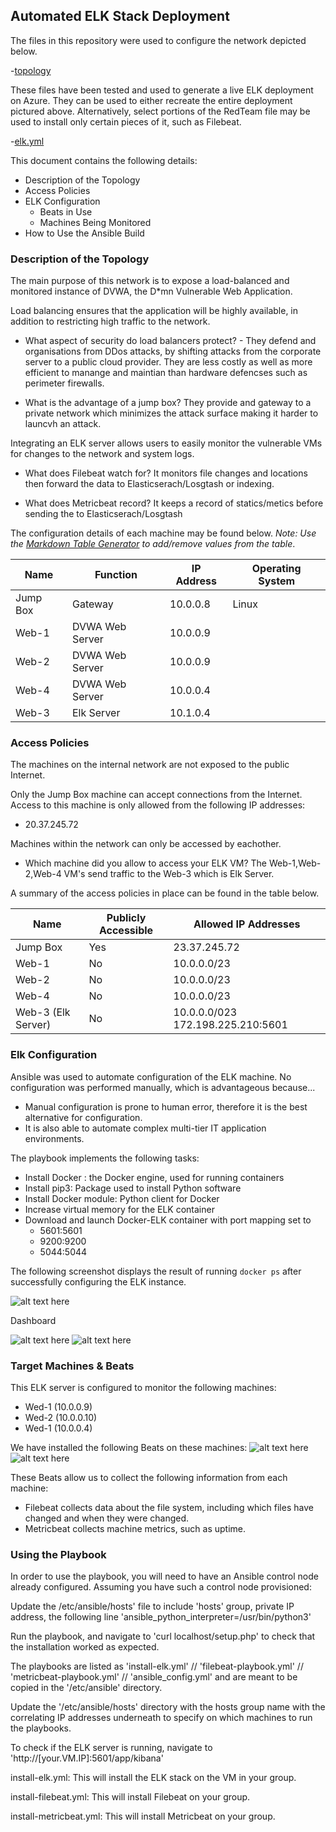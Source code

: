 ## Automated ELK Stack Deployment

The files in this repository were used to configure the network depicted below.

   -[topology](https://github.com/bbote/ELK-Stack-Project./blob/main/Diagrams/Topology.png)

These files have been tested and used to generate a live ELK deployment on Azure. They can be used to either recreate the entire deployment pictured above. Alternatively, select portions of the RedTeam file may be used to install only certain pieces of it, such as Filebeat.

  -[elk.yml](https://github.com/bbote/ELK-Stack-Project./blob/main/Ansible/elk.yml)
  

This document contains the following details:
- Description of the Topology
- Access Policies
- ELK Configuration
  - Beats in Use
  - Machines Being Monitored
- How to Use the Ansible Build


### Description of the Topology

The main purpose of this network is to expose a load-balanced and monitored instance of DVWA, the D*mn Vulnerable Web Application.

Load balancing ensures that the application will be highly available, in addition to restricting high traffic to the network.
- What aspect of security do load balancers protect? - They defend and organisations from DDos attacks, by shifting attacks from the corporate server to a public cloud provider. They are less costly as well as more efficient to manange and maintian than hardware defencses such as perimeter firewalls.

- What is the advantage of a jump box? They provide and gateway to a private network which minimizes the attack surface making it harder to launcvh an attack.


Integrating an ELK server allows users to easily monitor the vulnerable VMs for changes to the network and system logs.
- What does Filebeat watch for? It monitors file changes and locations then forward the data to Elasticserach/Losgtash or indexing.
  
- What does Metricbeat record? It keeps a record of statics/metics before sending the to Elasticserach/Losgtash 

The configuration details of each machine may be found below.
_Note: Use the [Markdown Table Generator](http://www.tablesgenerator.com/markdown_tables) to add/remove values from the table_.

| Name     | Function | IP Address | Operating System |
|----------|----------|------------|------------------|
| Jump Box | Gateway  | 10.0.0.8 | Linux            |
| Web-1     | DVWA Web Server          | 10.0.0.9           |                  |
| Web-2     | DVWA Web Server     | 10.0.0.9           |                  |
| Web-4     | DVWA Web Server         | 10.0.0.4            |                   |
| Web-3     | Elk Server         | 10.1.0.4           |                  |

### Access Policies

The machines on the internal network are not exposed to the public Internet. 

Only the Jump Box machine can accept connections from the Internet. Access to this machine is only allowed from the following IP addresses:
- 20.37.245.72

Machines within the network can only be accessed by eachother.
- Which machine did you allow to access your ELK VM? The Web-1,Web-2,Web-4 VM's send traffic to the Web-3 which is Elk Server.

A summary of the access policies in place can be found in the table below.

| Name     | Publicly Accessible | Allowed IP Addresses |
|----------|---------------------|----------------------|
| Jump Box | Yes              | 23.37.245.72    |
| Web-1     | No               | 10.0.0.0/23             |
| Web-2     | No               | 10.0.0.0/23             |
| Web-4     | No               | 10.0.0.0/23             |
| Web-3 (Elk Server)     | No               | 10.0.0.0/023 172.198.225.210:5601            |


### Elk Configuration

Ansible was used to automate configuration of the ELK machine. No configuration was performed manually, which is advantageous because...

- Manual configuration is prone to human error, therefore it is the best alternative for configuration.
- It is also able to automate complex multi-tier IT application environments.

The playbook implements the following tasks:
- Install Docker : the Docker engine, used for running containers
- Install pip3: Package used to install Python software
- Install Docker module: Python client for Docker
- Increase virtual memory for the ELK container
- Download and launch Docker-ELK container with port mapping set to
  - 5601:5601
  - 9200:9200
  - 5044:5044


The following screenshot displays the result of running `docker ps` after successfully configuring the ELK instance.

![alt text here](https://github.com/bbote/ELK-Stack-Project./raw/main/Diagrams/ELK-VM%20Docker%20PS..png)

Dashboard

![alt text here](https://github.com/bbote/ELK-Stack-Project./raw/main/Diagrams/ELK-VM%20Docker%20Dashboard.png)
![alt text here](https://github.com/bbote/ELK-Stack-Project./blob/main/Diagrams/Metricbeat%20Dashboard.png)

### Target Machines & Beats
This ELK server is configured to monitor the following machines:
- Wed-1 (10.0.0.9)
- Wed-2 (10.0.0.10)
- Wed-1 (10.0.0.4)

We have installed the following Beats on these machines:
![alt text here](https://github.com/bbote/ELK-Stack-Project./blob/main/Diagrams/Filebeat%20playbook.png)
![alt text here](https://github.com/bbote/ELK-Stack-Project./blob/main/Diagrams/Metricbeat%20playbook.png)


These Beats allow us to collect the following information from each machine:
- Filebeat collects data about the file system, including which files have changed and when they were changed.
- Metricbeat collects machine metrics, such as uptime.

### Using the Playbook
In order to use the playbook, you will need to have an Ansible control node already configured. Assuming you have such a control node provisioned: 

Update the /etc/ansible/hosts' file to include 'hosts' group, private IP address, the following line 'ansible_python_interpreter=/usr/bin/python3'

Run the playbook, and navigate to 'curl localhost/setup.php' to check that the installation worked as expected.

The playbooks are listed as 'install-elk.yml' // 'filebeat-playbook.yml' // 'metricbeat-playbook.yml' // 'ansible_config.yml' and are meant to be copied in the '/etc/ansible' directory.

Update the '/etc/ansible/hosts' directory with the hosts group name with the correlating IP addresses underneath to specify on which machines to run the playbooks.

To check if the ELK server is running, navigate to 'http://[your.VM.IP]:5601/app/kibana'

install-elk.yml: This will install the ELK stack on the VM in your <hosts> group.

install-filebeat.yml: This will install Filebeat on your <hosts> group.

install-metricbeat.yml: This will install Metricbeat on your <hosts> group.


